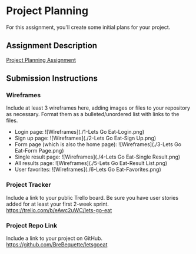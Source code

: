 # Project Planning
For this assignment, you'll create some initial plans for your project.

## Assignment Description
[Project Planning Assignment](https://education.launchcode.org/liftoff/modules/assignments/project-planning)

## Submission Instructions

### Wireframes

Include at least 3 wireframes here, adding images or files to your repository as necessary. Format them as a bulleted/unordered list with links to the files.
- Login page:
  ![Wireframes](./1-Lets Go Eat-Login.png)
- Sign up page:
  ![Wireframes](./2-Lets Go Eat-Sign Up.png)
- Form page (which is also the home page):
  ![Wireframes](./3-Lets Go Eat-Form Page.png)
- Single result page:
  ![Wireframes](./4-Lets Go Eat-Single Result.png)
- All results page:
  ![Wireframes](./5-Lets Go Eat-Result List.png)
- User favorites:
  ![Wireframes](./6-Lets Go Eat-Favorites.png)

### Project Tracker

Include a link to your public Trello board. Be sure you have user stories added for at least your first 2-week sprint.
https://trello.com/b/eAwc2uWC/lets-go-eat 

### Project Repo Link

Include a link to your project on GitHub.
https://github.com/BreBequette/letsgoeat
